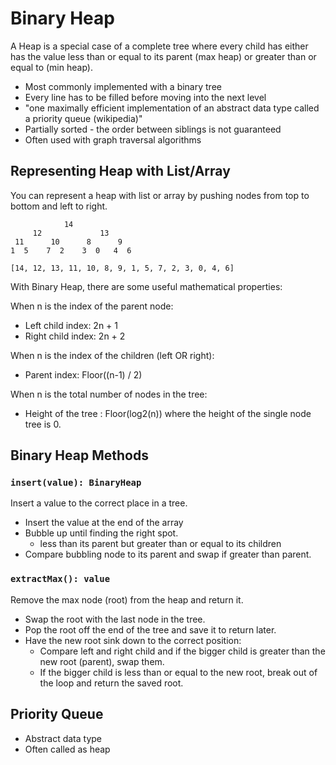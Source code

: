 # Binary Heap

A Heap is a special case of a complete tree where every child has either has the value less than or equal to its parent (max heap) or greater than or equal to (min heap).

- Most commonly implemented with a binary tree
- Every line has to be filled before moving into the next level
- "one maximally efficient implementation of an abstract data type called a priority queue (wikipedia)"
- Partially sorted - the order between siblings is not guaranteed
- Often used with graph traversal algorithms

## Representing Heap with List/Array

You can represent a heap with list or array by pushing nodes from top to bottom and left to right.

```text
            14
     12             13
 11      10      8      9
1  5    7  2    3  0   4  6

[14, 12, 13, 11, 10, 8, 9, 1, 5, 7, 2, 3, 0, 4, 6]
```

With Binary Heap, there are some useful mathematical properties:

When n is the index of the parent node:

- Left child index: 2n + 1
- Right child index: 2n + 2

When n is the index of the children (left OR right):

- Parent index: Floor((n-1) / 2)

When n is the total number of nodes in the tree:

- Height of the tree : Floor(log2(n)) where the height of the single node tree is 0.

## Binary Heap Methods

### `insert(value): BinaryHeap`

Insert a value to the correct place in a tree.

- Insert the value at the end of the array
- Bubble up until finding the right spot.
  - less than its parent but greater than or equal to its children
- Compare bubbling node to its parent and swap if greater than parent.

### `extractMax(): value`

Remove the max node (root) from the heap and return it.

- Swap the root with the last node in the tree.
- Pop the root off the end of the tree and save it to return later.
- Have the new root sink down to the correct position:
  - Compare left and right child and if the bigger child is greater than the new root (parent), swap them.
  - If the bigger child is less than or equal to the new root, break out of the loop and return the saved root.

## Priority Queue

- Abstract data type
- Often called as heap
